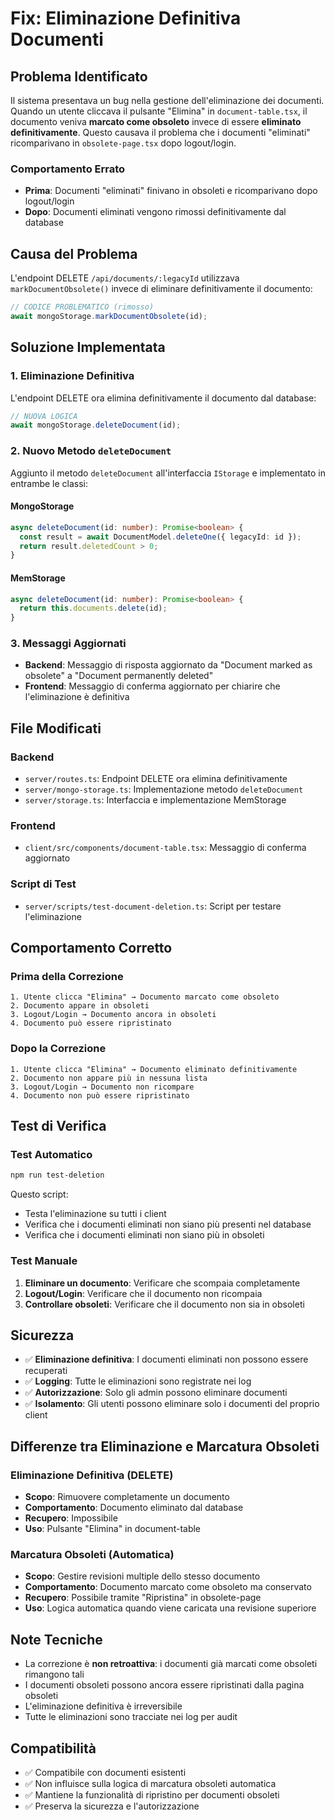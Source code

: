 # Fix: Eliminazione Definitiva Documenti

## Problema Identificato

Il sistema presentava un bug nella gestione dell'eliminazione dei documenti. Quando un utente cliccava il pulsante "Elimina" in `document-table.tsx`, il documento veniva **marcato come obsoleto** invece di essere **eliminato definitivamente**. Questo causava il problema che i documenti "eliminati" ricomparivano in `obsolete-page.tsx` dopo logout/login.

### Comportamento Errato
- **Prima**: Documenti "eliminati" finivano in obsoleti e ricomparivano dopo logout/login
- **Dopo**: Documenti eliminati vengono rimossi definitivamente dal database

## Causa del Problema

L'endpoint DELETE `/api/documents/:legacyId` utilizzava `markDocumentObsolete()` invece di eliminare definitivamente il documento:

```typescript
// CODICE PROBLEMATICO (rimosso)
await mongoStorage.markDocumentObsolete(id);
```

## Soluzione Implementata

### 1. Eliminazione Definitiva

L'endpoint DELETE ora elimina definitivamente il documento dal database:

```typescript
// NUOVA LOGICA
await mongoStorage.deleteDocument(id);
```

### 2. Nuovo Metodo `deleteDocument`

Aggiunto il metodo `deleteDocument` all'interfaccia `IStorage` e implementato in entrambe le classi:

#### MongoStorage
```typescript
async deleteDocument(id: number): Promise<boolean> {
  const result = await DocumentModel.deleteOne({ legacyId: id });
  return result.deletedCount > 0;
}
```

#### MemStorage
```typescript
async deleteDocument(id: number): Promise<boolean> {
  return this.documents.delete(id);
}
```

### 3. Messaggi Aggiornati

- **Backend**: Messaggio di risposta aggiornato da "Document marked as obsolete" a "Document permanently deleted"
- **Frontend**: Messaggio di conferma aggiornato per chiarire che l'eliminazione è definitiva

## File Modificati

### Backend
- `server/routes.ts`: Endpoint DELETE ora elimina definitivamente
- `server/mongo-storage.ts`: Implementazione metodo `deleteDocument`
- `server/storage.ts`: Interfaccia e implementazione MemStorage

### Frontend
- `client/src/components/document-table.tsx`: Messaggio di conferma aggiornato

### Script di Test
- `server/scripts/test-document-deletion.ts`: Script per testare l'eliminazione

## Comportamento Corretto

### Prima della Correzione
```
1. Utente clicca "Elimina" → Documento marcato come obsoleto
2. Documento appare in obsoleti
3. Logout/Login → Documento ancora in obsoleti
4. Documento può essere ripristinato
```

### Dopo la Correzione
```
1. Utente clicca "Elimina" → Documento eliminato definitivamente
2. Documento non appare più in nessuna lista
3. Logout/Login → Documento non ricompare
4. Documento non può essere ripristinato
```

## Test di Verifica

### Test Automatico
```bash
npm run test-deletion
```

Questo script:
- Testa l'eliminazione su tutti i client
- Verifica che i documenti eliminati non siano più presenti nel database
- Verifica che i documenti eliminati non siano più in obsoleti

### Test Manuale
1. **Eliminare un documento**: Verificare che scompaia completamente
2. **Logout/Login**: Verificare che il documento non ricompaia
3. **Controllare obsoleti**: Verificare che il documento non sia in obsoleti

## Sicurezza

- ✅ **Eliminazione definitiva**: I documenti eliminati non possono essere recuperati
- ✅ **Logging**: Tutte le eliminazioni sono registrate nei log
- ✅ **Autorizzazione**: Solo gli admin possono eliminare documenti
- ✅ **Isolamento**: Gli utenti possono eliminare solo i documenti del proprio client

## Differenze tra Eliminazione e Marcatura Obsoleti

### Eliminazione Definitiva (DELETE)
- **Scopo**: Rimuovere completamente un documento
- **Comportamento**: Documento eliminato dal database
- **Recupero**: Impossibile
- **Uso**: Pulsante "Elimina" in document-table

### Marcatura Obsoleti (Automatica)
- **Scopo**: Gestire revisioni multiple dello stesso documento
- **Comportamento**: Documento marcato come obsoleto ma conservato
- **Recupero**: Possibile tramite "Ripristina" in obsolete-page
- **Uso**: Logica automatica quando viene caricata una revisione superiore

## Note Tecniche

- La correzione è **non retroattiva**: i documenti già marcati come obsoleti rimangono tali
- I documenti obsoleti possono ancora essere ripristinati dalla pagina obsoleti
- L'eliminazione definitiva è irreversibile
- Tutte le eliminazioni sono tracciate nei log per audit

## Compatibilità

- ✅ Compatibile con documenti esistenti
- ✅ Non influisce sulla logica di marcatura obsoleti automatica
- ✅ Mantiene la funzionalità di ripristino per documenti obsoleti
- ✅ Preserva la sicurezza e l'autorizzazione 